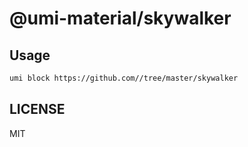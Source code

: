 # @umi-material/skywalker



## Usage

```sh
umi block https://github.com//tree/master/skywalker
```

## LICENSE

MIT
